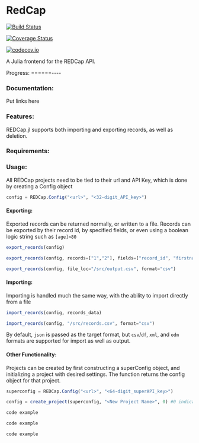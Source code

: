 # RedCap

[![Build Status](https://travis-ci.org/FLCN17/RedCap.jl.svg?branch=master)](https://travis-ci.org/FLCN17/RedCap.jl)

[![Coverage Status](https://coveralls.io/repos/FLCN17/RedCap.jl/badge.svg?branch=master&service=github)](https://coveralls.io/github/FLCN17/RedCap.jl?branch=master)

[![codecov.io](http://codecov.io/github/FLCN17/RedCap.jl/coverage.svg?branch=master)](http://codecov.io/github/FLCN17/RedCap.jl?branch=master)

A Julia frontend for the REDCap API.

Progress:
======----

### Documentation:

Put links here

### Features:

REDCap.jl supports both importing and exporting records, as well as deletion.

### Requirements:


### Usage:

All REDCap projects need to be tied to their url and API Key, which is done by creating a Config object
```julia
config = REDCap.Config("<url>", "<32-digit_API_key>")
```


#### Exporting:
Exported records can be returned normally, or written to a file. Records can be exported by their record id, by specified fields, or even using a boolean logic string such as `[age]>80`
```julia
export_records(config)

export_records(config, records=["1","2"], fields=["record_id", "firstname"], filterLogic="[age]>80")

export_records(config, file_loc="/src/output.csv", format="csv")
```


#### Importing:

Importing is handled much the same way, with the ability to import directly from a file
```julia
import_records(config, records_data)

import_records(config, "/src/records.csv", format="csv")
```
By default, `json` is passed as the target format, but `csv`/`df`, `xml`, and `odm` formats are supported for import as well as output.


#### Other Functionality:

Projects can be created by first constructing a superConfig object, and initializing a project with desired settings. The function returns the config object for that project.
```julia
superconfig = REDCap.Config("<url>", "<64-digit_superAPI_key>")

config = create_project(superconfig, "<New Project Name>", 0) #0 indicates a test project
```


```julia
code example
```

```julia
code example
```

```julia
code example
```
